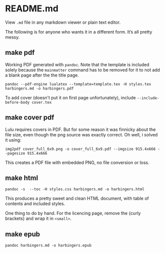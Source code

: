 # README.md

View `.md` file in any markdown viewer or plain text editor.

The following is for anyone who wants it in a different form. It’s all pretty messy.

## make pdf

Working PDF generated with `pandoc`. Note that the template is included solely because the `mainmatter` command has to be removed for it to not add a blank page after the the title page. 

```
pandoc --pdf-engine lualatex --template=template.tex -H styles.tex harbingers.md -o harbingers.pdf
```

To add cover (doesn't put it on first page unfortunately), include `--include-before-body cover.tex`

## make cover pdf

Lulu requires covers in PDF. But for some reason it was finnicky about the file size, even though the png source was exactly correct. Oh well, i solved it using:

```
img2pdf cover_full_6x9.png -o cover_full_6x9.pdf --imgsize 915.4x666 --pagesize 915.4x666
```

This creates a PDF file with embedded PNG, no file conversion or loss.

## make html

```
pandoc -s  --toc -H styles.css harbingers.md -o harbingers.html

```

This produces a pretty sweet and clean HTML document, with table of contents and included styles. 

One thing to do by hand. For the licencing page, remove the {curly brackets} and wrap it in `<small>`.

## make epub

```
pandoc harbingers.md -o harbingers.epub
```
